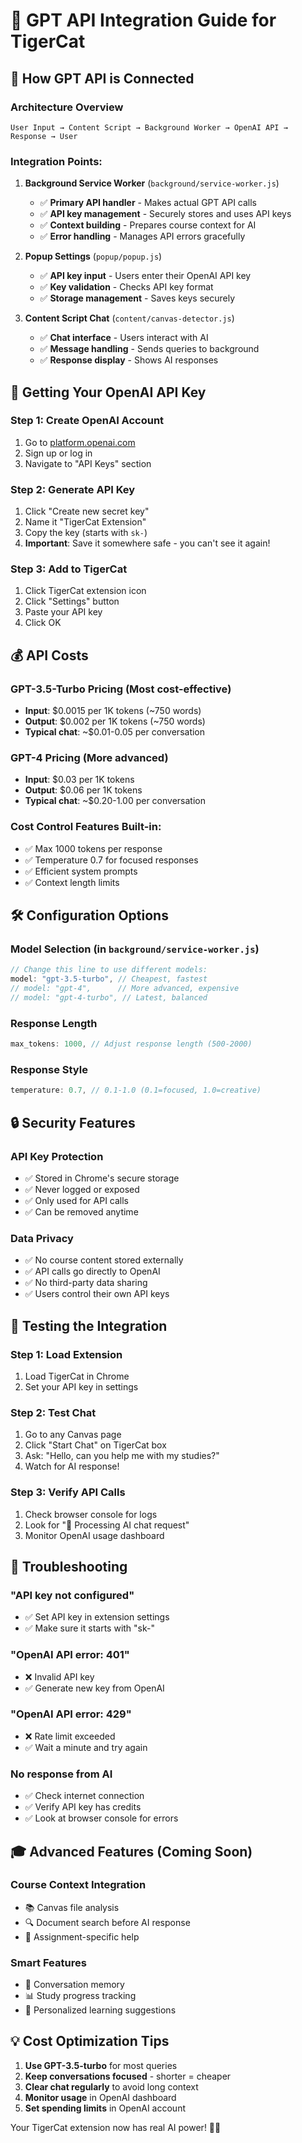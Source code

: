 # 🤖 GPT API Integration Guide for TigerCat

## 🎯 How GPT API is Connected

### **Architecture Overview**
```
User Input → Content Script → Background Worker → OpenAI API → Response → User
```

### **Integration Points:**

1. **Background Service Worker** (`background/service-worker.js`)
   - ✅ **Primary API handler** - Makes actual GPT API calls
   - ✅ **API key management** - Securely stores and uses API keys
   - ✅ **Context building** - Prepares course context for AI
   - ✅ **Error handling** - Manages API errors gracefully

2. **Popup Settings** (`popup/popup.js`)
   - ✅ **API key input** - Users enter their OpenAI API key
   - ✅ **Key validation** - Checks API key format
   - ✅ **Storage management** - Saves keys securely

3. **Content Script Chat** (`content/canvas-detector.js`)
   - ✅ **Chat interface** - Users interact with AI
   - ✅ **Message handling** - Sends queries to background
   - ✅ **Response display** - Shows AI responses

## 🔑 Getting Your OpenAI API Key

### **Step 1: Create OpenAI Account**
1. Go to [platform.openai.com](https://platform.openai.com)
2. Sign up or log in
3. Navigate to "API Keys" section

### **Step 2: Generate API Key**
1. Click "Create new secret key"
2. Name it "TigerCat Extension"
3. Copy the key (starts with `sk-`)
4. **Important**: Save it somewhere safe - you can't see it again!

### **Step 3: Add to TigerCat**
1. Click TigerCat extension icon
2. Click "Settings" button
3. Paste your API key
4. Click OK

## 💰 API Costs

### **GPT-3.5-Turbo Pricing** (Most cost-effective)
- **Input**: $0.0015 per 1K tokens (~750 words)
- **Output**: $0.002 per 1K tokens (~750 words)
- **Typical chat**: ~$0.01-0.05 per conversation

### **GPT-4 Pricing** (More advanced)
- **Input**: $0.03 per 1K tokens
- **Output**: $0.06 per 1K tokens
- **Typical chat**: ~$0.20-1.00 per conversation

### **Cost Control Features Built-in:**
- ✅ Max 1000 tokens per response
- ✅ Temperature 0.7 for focused responses
- ✅ Efficient system prompts
- ✅ Context length limits

## 🛠️ Configuration Options

### **Model Selection** (in `background/service-worker.js`)
```javascript
// Change this line to use different models:
model: "gpt-3.5-turbo", // Cheapest, fastest
// model: "gpt-4",      // More advanced, expensive
// model: "gpt-4-turbo", // Latest, balanced
```

### **Response Length**
```javascript
max_tokens: 1000, // Adjust response length (500-2000)
```

### **Response Style**
```javascript
temperature: 0.7, // 0.1-1.0 (0.1=focused, 1.0=creative)
```

## 🔒 Security Features

### **API Key Protection**
- ✅ Stored in Chrome's secure storage
- ✅ Never logged or exposed
- ✅ Only used for API calls
- ✅ Can be removed anytime

### **Data Privacy**
- ✅ No course content stored externally
- ✅ API calls go directly to OpenAI
- ✅ No third-party data sharing
- ✅ Users control their own API keys

## 🚀 Testing the Integration

### **Step 1: Load Extension**
1. Load TigerCat in Chrome
2. Set your API key in settings

### **Step 2: Test Chat**
1. Go to any Canvas page
2. Click "Start Chat" on TigerCat box
3. Ask: "Hello, can you help me with my studies?"
4. Watch for AI response!

### **Step 3: Verify API Calls**
1. Check browser console for logs
2. Look for "🐅 Processing AI chat request"
3. Monitor OpenAI usage dashboard

## 🐛 Troubleshooting

### **"API key not configured"**
- ✅ Set API key in extension settings
- ✅ Make sure it starts with "sk-"

### **"OpenAI API error: 401"**
- ❌ Invalid API key
- ✅ Generate new key from OpenAI

### **"OpenAI API error: 429"**
- ❌ Rate limit exceeded
- ✅ Wait a minute and try again

### **No response from AI**
- ✅ Check internet connection
- ✅ Verify API key has credits
- ✅ Look at browser console for errors

## 🎓 Advanced Features (Coming Soon)

### **Course Context Integration**
- 📚 Canvas file analysis
- 🔍 Document search before AI response
- 📝 Assignment-specific help

### **Smart Features**
- 💾 Conversation memory
- 📊 Study progress tracking
- 🎯 Personalized learning suggestions

## 💡 Cost Optimization Tips

1. **Use GPT-3.5-turbo** for most queries
2. **Keep conversations focused** - shorter = cheaper
3. **Clear chat regularly** to avoid long context
4. **Monitor usage** in OpenAI dashboard
5. **Set spending limits** in OpenAI account

Your TigerCat extension now has real AI power! 🐅🤖
